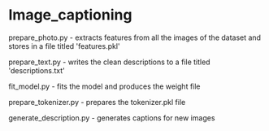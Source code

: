 # Image_captioning

prepare_photo.py - extracts features from all the images of the dataset and stores in a file titled 'features.pkl'

prepare_text.py - writes the clean descriptions to a file titled 'descriptions.txt'

fit_model.py - fits the model and produces the weight file

prepare_tokenizer.py - prepares the tokenizer.pkl file

generate_description.py - generates captions for new images
